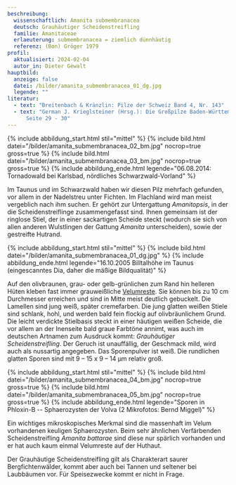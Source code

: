 ```yaml
---
beschreibung:
  wissenschaftlich: Amanita submembranacea
  deutsch: Grauhäutiger Scheidenstreifling
  familie: Amanitaceae
  erlaeuterung: submembranacea = ziemlich dünnhäutig
  referenz: (Bon) Gröger 1979
profil:
  aktualisiert: 2024-02-04
  autor_in: Dieter Gewalt
hauptbild:
  anzeige: false
  datei: /bilder/amanita_submembranacea_01_dg.jpg
  legende: ""
literatur:
  - text: "Breitenbach & Kränzlin: Pilze der Schweiz Band 4, Nr. 143"
  - text: "German J. Krieglsteiner (Hrsg.): Die Großpilze Baden-Württembergs Band 4
      Seite 29 - 30"
---
```

{% include abbildung_start.html stil="mittel" %}
{% include bild.html datei="/bilder/amanita_submembranacea_02_bm.jpg" nocrop=true gross=true %}
{% include bild.html datei="/bilder/amanita_submembranacea_03_bm.jpg" nocrop=true gross=true %}
{% include abbildung_ende.html legende="06.08.2014: Tornadowald bei Karlsbad, nördliches Schwarzwald-Vorland" %}

Im Taunus und im Schwarzwald haben wir diesen Pilz mehrfach gefunden, vor allem in der Nadelstreu unter Fichten. Im Flachland wird man meist vergeblich nach ihm suchen. Er gehört zur Untergattung *Amanitopsis*, in der die Scheidenstreiflinge zusammengefasst sind. Ihnen gemeinsam ist der ringlose Stiel, der in einer sackartigen Scheide steckt (wodurch sie sich von allen anderen Wulstlingen der Gattung *Amanita* unterscheiden), sowie der gestreifte Hutrand.

{% include abbildung_start.html stil="mittel" %}
{% include bild.html datei="/bilder/amanita_submembranacea_01_dg.jpg" %}
{% include abbildung_ende.html legende="16.10.2005 Billtalhöhe im Taunus (eingescanntes Dia, daher die mäßige Bildqualität)" %}

Auf den olivbraunen, grau- oder gelb-grünlichen zum Rand hin helleren Hüten kleben fast immer grauweißliche [Velumreste](Velum "Glossar"). Sie können bis zu 10 cm Durchmesser erreichen und sind in Mitte meist deutlich gebuckelt. Die Lamellen sind jung weiß, später cremefarben. Die jung glatten weißen Stiele sind schlank, hohl, und werden bald fein flockig auf olivbräunlichem Grund. Die leicht verdickte Stielbasis steckt in einer häutigen weißen Scheide, die vor allem an der Inenseite bald graue Farbtöne annimt, was auch im deutschen Artnamen zum Ausdruck kommt: *Grauhäutiger Scheidenstreifling*. Der Geruch ist unauffällig, der Geschmack mild, wird auch als nussartig angegeben. Das Sporenpulver ist weiß. Die rundlichen glatten Sporen sind mit 9 – 15 x 9 – 14 µm relativ groß.

{% include abbildung_start.html stil="mittel" %}
{% include bild.html datei="/bilder/amanita_submembranacea_04_bm.jpg" nocrop=true gross=true %}
{% include bild.html datei="/bilder/amanita_submembranacea_05_bm.jpg" nocrop=true gross=true %}
{% include abbildung_ende.html legende="Sporen in Phloxin-B -- Sphaerozysten der Volva (2 Mikrofotos: Bernd Miggel)" %}

Ein wichtiges mikroskopisches Merkmal sind die massenhaft im Velum vorhandenen keuligen Sphaerozysten. Beim sehr ähnlichen Verfärbenden Scheidenstreifling *Amanita battarae* sind diese nur spärlich vorhanden und er hat auch kaum einmal Velumreste auf der Huthaut.

Der Grauhäutige Scheidenstreifling gilt als Charakterart saurer Bergfichtenwälder, kommt aber auch bei Tannen und seltener bei Laubbäumen vor. Für Speisezwecke kommt er nicht in Frage.